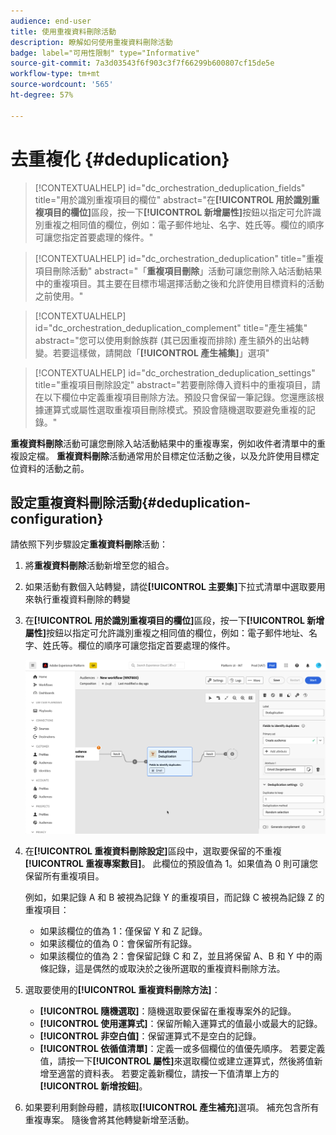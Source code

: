 ```yaml
---
audience: end-user
title: 使用重複資料刪除活動
description: 瞭解如何使用重複資料刪除活動
badge: label="可用性限制" type="Informative"
source-git-commit: 7a3d03543f6f903c3f7f66299b600807cf15de5e
workflow-type: tm+mt
source-wordcount: '565'
ht-degree: 57%

---
```



# 去重複化 {#deduplication}

>[!CONTEXTUALHELP]
>id="dc_orchestration_deduplication_fields"
>title="用於識別重複項目的欄位"
>abstract="在&#x200B;**[!UICONTROL 用於識別重複項目的欄位]**&#x200B;區段，按一下&#x200B;**[!UICONTROL 新增屬性]**&#x200B;按鈕以指定可允許識別重複之相同值的欄位，例如：電子郵件地址、名字、姓氏等。欄位的順序可讓您指定首要處理的條件。"

>[!CONTEXTUALHELP]
>id="dc_orchestration_deduplication"
>title="重複項目刪除活動"
>abstract="「**重複項目刪除**」活動可讓您刪除入站活動結果中的重複項目。其主要在目標市場選擇活動之後和允許使用目標資料的活動之前使用。"

>[!CONTEXTUALHELP]
>id="dc_orchestration_deduplication_complement"
>title="產生補集"
>abstract="您可以使用剩餘族群 (其已因重複而排除) 產生額外的出站轉變。若要這樣做，請開啟「**[!UICONTROL 產生補集]**」選項"

>[!CONTEXTUALHELP]
>id="dc_orchestration_deduplication_settings"
>title="重複項目刪除設定"
>abstract="若要刪除傳入資料中的重複項目，請在以下欄位中定義重複項目刪除方法。預設只會保留一筆記錄。您還應該根據運算式或屬性選取重複項目刪除模式。預設會隨機選取要避免重複的記錄。"

**重複資料刪除**&#x200B;活動可讓您刪除入站活動結果中的重複專案，例如收件者清單中的重複設定檔。 **重複資料刪除**&#x200B;活動通常用於目標定位活動之後，以及允許使用目標定位資料的活動之前。

## 設定重複資料刪除活動{#deduplication-configuration}

請依照下列步驟設定&#x200B;**重複資料刪除**&#x200B;活動：

1. 將&#x200B;**重複資料刪除**&#x200B;活動新增至您的組合。

1. 如果活動有數個入站轉變，請從&#x200B;**[!UICONTROL 主要集]**&#x200B;下拉式清單中選取要用來執行重複資料刪除的轉變

1. 在&#x200B;**[!UICONTROL 用於識別重複項目的欄位]**&#x200B;區段，按一下&#x200B;**[!UICONTROL 新增屬性]**&#x200B;按鈕以指定可允許識別重複之相同值的欄位，例如：電子郵件地址、名字、姓氏等。欄位的順序可讓您指定首要處理的條件。

   ![](../assets/deduplication.png)

1. 在&#x200B;**[!UICONTROL 重複資料刪除設定]**&#x200B;區段中，選取要保留的不重複&#x200B;**[!UICONTROL 重複專案數目]**。 此欄位的預設值為 1。如果值為 0 則可讓您保留所有重複項目。

   例如，如果記錄 A 和 B 被視為記錄 Y 的重複項目，而記錄 C 被視為記錄 Z 的重複項目：

   * 如果該欄位的值為 1：僅保留 Y 和 Z 記錄。
   * 如果該欄位的值為 0：會保留所有記錄。
   * 如果該欄位的值為 2：會保留記錄 C 和 Z，並且將保留 A、B 和 Y 中的兩條記錄，這是偶然的或取決於之後所選取的重複資料刪除方法。

1. 選取要使用的&#x200B;**[!UICONTROL 重複資料刪除方法]**：

   * **[!UICONTROL 隨機選取]**：隨機選取要保留在重複專案外的記錄。
   * **[!UICONTROL 使用運算式]**：保留所輸入運算式的值最小或最大的記錄。
   * **[!UICONTROL 非空白值]**：保留運算式不是空白的記錄。
   * **[!UICONTROL 依循值清單]**：定義一或多個欄位的值優先順序。 若要定義值，請按一下&#x200B;**[!UICONTROL 屬性]**&#x200B;來選取欄位或建立運算式，然後將值新增至適當的資料表。 若要定義新欄位，請按一下值清單上方的&#x200B;**[!UICONTROL 新增按鈕]**。

1. 如果要利用剩餘母體，請核取&#x200B;**[!UICONTROL 產生補充]**&#x200B;選項。 補充包含所有重複專案。 隨後會將其他轉變新增至活動。

<!--
## Example{#deduplication-example}

In the following example, use a deduplication activity to exclude duplicates from the target before sending a delivery. The identified duplicated profiles are added to a dedicated audience that can be reused if necessary. Choose the **Email** address to identify the duplicates. Keep 1 entry and select the **Random** deduplication method.

![](../assets/workflow-deduplication-example.png)
-->
